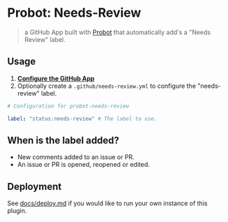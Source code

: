 # Probot: Needs-Review

> a GitHub App built with [Probot](https://github.com/probot/probot) that automatically add's a "Needs Review" label.

## Usage

1. **[Configure the GitHub App](https://github.com/apps/needs-review)**
2. Optionally create a `.github/needs-review.yml` to configure the "needs-review" label.

```yml
# Configuration for probot-needs-review

label: "status:needs-review" # The label to use.
```

## When is the label added?

* New comments added to an issue or PR.
* An issue or PR is opened, reopened or edited.

## Deployment

See [docs/deploy.md](docs/deploy.md) if you would like to run your own instance of this plugin.
